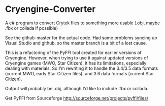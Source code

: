 # Cryengine-Converter
A c# program to convert Crytek files to something more usable (.obj, maybe .fbx or collada if possible)

See the github-master for the actual code.  Had some problems syncing up Visual Studio and github, so the master branch 
is a bit of a lost cause.

This is a refactoring of the PyFFI tool created for earlier versions of Cryengine.  However, when trying to use it
against updated versions of Cryengine games (MWO, Star Citizen), it has its limitations, especially dealing with
materials.  So I'm rewriting it to handle the 3.4/3.5 data formats (current MWO, early Star Citizen files), and 
3.6 data formats (current Star Citizen).

Output will probably be .obj, although I'd like to include .fbx or collada.

Get PyFFI from Sourceforge <http://sourceforge.net/projects/pyffi/files/>

